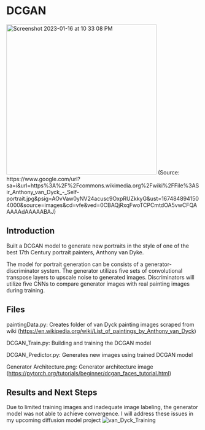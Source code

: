 # DCGAN


<img width="391" alt="Screenshot 2023-01-16 at 10 33 08 PM" src="https://user-images.githubusercontent.com/83440706/214935588-fda47449-e50a-4cb9-9323-30ef05b2a19e.png">
(Source: https://www.google.com/url?sa=i&url=https%3A%2F%2Fcommons.wikimedia.org%2Fwiki%2FFile%3ASir_Anthony_van_Dyck_-_Self-portrait.jpg&psig=AOvVaw0yNV24acusc9OxpRUZkkyG&ust=1674848941504000&source=images&cd=vfe&ved=0CBAQjRxqFwoTCPCmtdOA5vwCFQAAAAAdAAAAABAJ)

## Introduction

Built a DCGAN model to generate new portraits in the style of one of the best 17th Century portrait painters, Anthony van Dyke.

The model for portrait generation can be consists of a generator-discriminator system. The generator utilizes five sets of convolutional transpose layers to upscale noise to generated images. Discriminators will utilize five CNNs to compare generator images with real painting images during training.

## Files
paintingData.py: Creates folder of van Dyck painting images scraped from wiki (https://en.wikipedia.org/wiki/List_of_paintings_by_Anthony_van_Dyck)

DCGAN_Train.py: Building and training the DCGAN model

DCGAN_Predictor.py: Generates new images using trained DCGAN model

Generator Architecture.png: Generator architecture image (https://pytorch.org/tutorials/beginner/dcgan_faces_tutorial.html)

## Results and Next Steps
Due to limited training images and inadequate image labeling, the generator model was not able to achieve convergence. I will address these issues in my upcoming diffusion model project
![van_Dyck_Training](https://user-images.githubusercontent.com/83440706/214935011-45758b1d-61f7-46c0-b042-e8a9fd4a1521.png)
